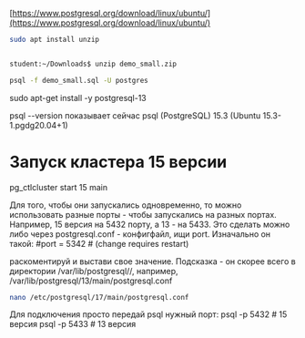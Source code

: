 [https://www.postgresql.org/download/linux/ubuntu/](https://www.postgresql.org/download/linux/ubuntu/)

```sh
sudo apt install unzip


student:~/Downloads$ unzip demo_small.zip 

psql -f demo_small.sql -U postgres

```


sudo apt-get install -y postgresql-13

psql --version показывает сейчас psql (PostgreSQL) 15.3 (Ubuntu 15.3-1.pgdg20.04+1)

# Запуск кластера 15 версии
pg_ctlcluster start 15 main

Для того, чтобы они запускались одновременно, то можно использовать разные порты - чтобы запускались на разных портах. Например, 15 версия на 5432 порту, а 13 - на 5433.
Это сделать можно либо через postgresql.conf - конфигфайл, ищи port. Изначально он такой:
#port = 5342                      # (change requires restart)


раскоментируй и выстави свое значение. 
Подсказка - он скорее всего в директории /var/lib/postgresql//, например, /var/lib/postgresql/13/main/postgresql.conf

```sh
nano /etc/postgresql/17/main/postgresql.conf

```

Для подключения просто передай psql нужный порт:
psql -p 5432 # 15 версия
psql -p 5433 # 13 версия